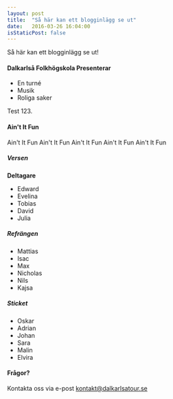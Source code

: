 ```yaml
---
layout: post
title:  "Så här kan ett blogginlägg se ut"
date:   2016-03-26 16:04:00
isStaticPost: false
---
```

Så här kan ett blogginlägg se ut!

#### Dalkarlså Folkhögskola Presenterar

* En turné
* Musik
* Roliga saker

Test 123.<br/>

#### Ain't It Fun
Ain't It Fun Ain't It Fun Ain't It Fun Ain't It Fun Ain't It Fun

##### Versen

__Deltagare__

* Edward
* Evelina
* Tobias
* David
* Julia

##### Refrängen

* Mattias
* Isac
* Max
* Nicholas
* Nils
* Kajsa


##### Sticket

* Oskar
* Adrian
* Johan
* Sara
* Malin
* Elvira

#### Frågor?
Kontakta oss via e-post [kontakt@dalkarlsatour.se](mailto:kontakt@dalkarlsatour.se)
